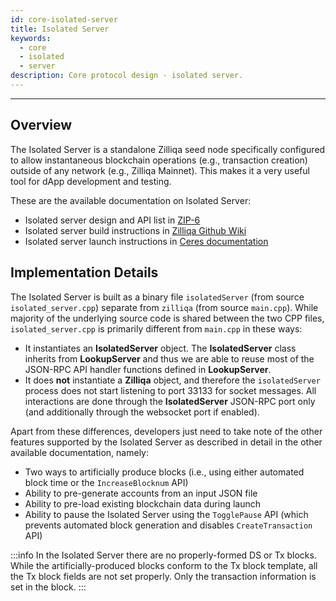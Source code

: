 ```yaml
---
id: core-isolated-server
title: Isolated Server
keywords:
  - core
  - isolated
  - server
description: Core protocol design - isolated server.
---
```


---

## Overview

The Isolated Server is a standalone Zilliqa seed node specifically configured to allow instantaneous blockchain operations (e.g., transaction creation) outside of any network (e.g., Zilliqa Mainnet). This makes it a very useful tool for dApp development and testing.

These are the available documentation on Isolated Server:

- Isolated server design and API list in [ZIP-6](https://github.com/Zilliqa/ZIP/blob/master/zips/zip-6.md)
- Isolated server build instructions in [Zilliqa Github Wiki](https://github.com/Zilliqa/Zilliqa/blob/master/ISOLATED_SERVER_setup.md)
- Isolated server launch instructions in [Ceres documentation](../dev/dev-tools-ceres#isolated-server)

## Implementation Details

The Isolated Server is built as a binary file `isolatedServer` (from source `isolated_server.cpp`) separate from `zilliqa` (from source `main.cpp`). While majority of the underlying source code is shared between the two CPP files, `isolated_server.cpp` is primarily different from `main.cpp` in these ways:

- It instantiates an **IsolatedServer** object. The **IsolatedServer** class inherits from **LookupServer** and thus we are able to reuse most of the JSON-RPC API handler functions defined in **LookupServer**.
- It does **not** instantiate a **Zilliqa** object, and therefore the `isolatedServer` process does not start listening to port 33133 for socket messages. All interactions are done through the **IsolatedServer** JSON-RPC port only (and additionally through the websocket port if enabled).

Apart from these differences, developers just need to take note of the other features supported by the Isolated Server as described in detail in the other available documentation, namely:

- Two ways to artificially produce blocks (i.e., using either automated block time or the `IncreaseBlocknum` API)
- Ability to pre-generate accounts from an input JSON file
- Ability to pre-load existing blockchain data during launch
- Ability to pause the Isolated Server using the `TogglePause` API (which prevents automated block generation and disables `CreateTransaction` API)

:::info
In the Isolated Server there are no properly-formed DS or Tx blocks. While the artificially-produced blocks conform to the Tx block template, all the Tx block fields are not set properly. Only the transaction information is set in the block.
:::
